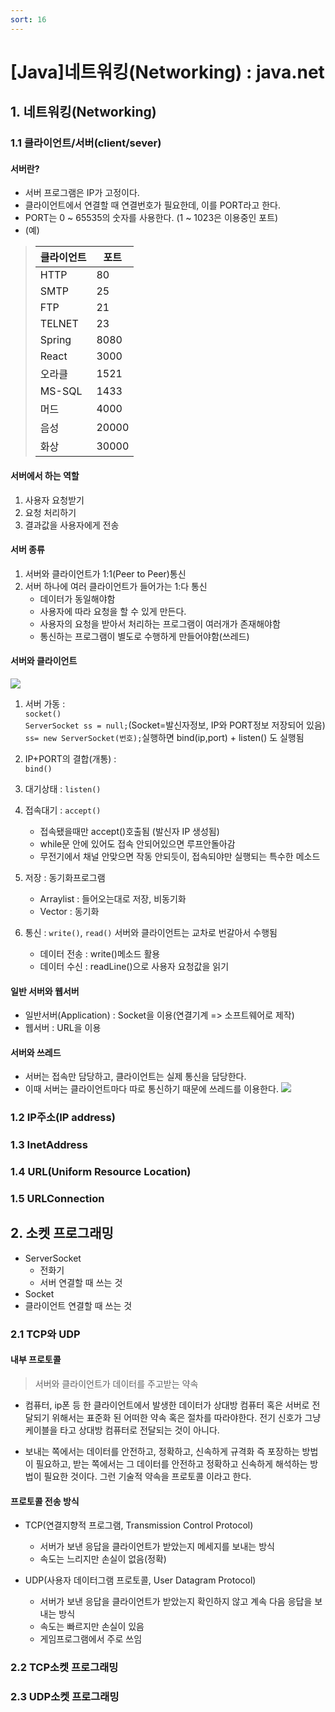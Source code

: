 ```yaml
---
sort: 16
---
```


# [Java]네트워킹(Networking) : java.net

## 1. 네트워킹(Networking) 
### 1.1 클라이언트/서버(client/sever)

#### 서버란?
- 서버 프로그램은 IP가 고정이다.
- 클라이언트에서 연결할 때 연결번호가 필요한데, 이를 PORT라고 한다.
- PORT는 0 ~ 65535의 숫자를 사용한다. (1 ~ 1023은 이용중인 포트)  
- (예) 

> |클라이언트|포트|
> |-|-|
> |HTTP|80|
> |SMTP|25|
> |FTP|21|
> |TELNET|23|
> |Spring|8080|
> |React|3000|
> |오라클|1521|
> |MS-SQL|1433|
> |머드|4000|
> |음성|20000|
> |화상|30000|



#### 서버에서 하는 역할
1. 사용자 요청받기  
2. 요청 처리하기  
3. 결과값을 사용자에게 전송  

#### 서버 종류
1. 서버와 클라이언트가 1:1(Peer to Peer)통신  
2. 서버 하나에 여러 클라이언트가 들어가는 1:다 통신  
    - 데이터가 동일해야함
    - 사용자에 따라 요청을 할 수 있게 만든다.
    - 사용자의 요청을 받아서 처리하는 프로그램이 여러개가 존재해야함
    - 통신하는 프로그램이 별도로 수행하게 만들어야함(쓰레드)  

#### 서버와 클라이언트
![](https://img1.daumcdn.net/thumb/R800x0/?scode=mtistory2&fname=https%3A%2F%2Ft1.daumcdn.net%2Fcfile%2Ftistory%2F264A4E4355E43D6020)
1. 서버 가동 :   
```socket()```  
```ServerSocket ss = null;```(Socket=발신자정보, IP와 PORT정보 저장되어 있음)  
```ss= new ServerSocket(번호);```실행하면 bind(ip,port) + listen() 도 실행됨
 
  
2. IP+PORT의 결합(개통) :  
```bind()```

3. 대기상태 : ```listen()```

4. 접속대기 : ```accept()```
    - 접속됐을때만 accept()호출됨 (발신자 IP 생성됨)
    - while문 안에 있어도 접속 안되어있으면 루프안돌아감
    - 무전기에서 채널 안맞으면 작동 안되듯이, 접속되야만 실행되는 특수한 메소드

5. 저장 : 동기화프로그램
    - Arraylist : 들어오는대로 저장, 비동기화
    - Vector : 동기화
6. 통신 : ```write()```, ```read()``` 서버와 클라이언트는 교차로 번갈아서 수행됨
    - 데이터 전송 : write()메소드 활용
    - 데이터 수신 : readLine()으로 사용자 요청값을 읽기

#### 일반 서버와 웹서버
- 일반서버(Application) : Socket을 이용(연결기계 => 소프트웨어로 제작)
- 웹서버 : URL을 이용

#### 서버와 쓰레드
- 서버는 접속만 담당하고, 클라이언트는 실제 통신을 담당한다.
- 이때 서버는 클라이언트마다 따로 통신하기 때문에 쓰레드를 이용한다.
![](https://t1.daumcdn.net/cfile/tistory/257CA1385802306220)



### 1.2 IP주소(IP address)
### 1.3 InetAddress
### 1.4 URL(Uniform Resource Location)
### 1.5 URLConnection
## 2. 소켓 프로그래밍

- ServerSocket
  - 전화기
  - 서버 연결할 때 쓰는 것
-  Socket
  - 클라이언트 연결할 때 쓰는 것

### 2.1 TCP와 UDP


#### 내부 프로토콜
> 서버와 클라이언트가 데이터를 주고받는 약속

- 컴퓨터, ip폰 등 한 클라이언트에서 발생한 데이터가 상대방 컴퓨터 혹은 서버로 전달되기 위해서는 표준화 된 어떠한 약속 혹은 절차를 따라야한다. 전기 신호가 그냥 케이블을 타고 상대방 컴퓨터로 전달되는 것이 아니다.

- 보내는 쪽에서는 데이터를 안전하고, 정확하고, 신속하게 규격화 즉 포장하는 방법이 필요하고, 받는 쪽에서는 그 데이터를 안전하고 정확하고 신속하게 해석하는 방법이 필요한 것이다. 그런 기술적 약속을 프로토콜 이라고 한다.

#### 프로토콜 전송 방식
- TCP(연결지향적 프로그램, Transmission Control Protocol)
  - 서버가 보낸 응답을 클라이언트가 받았는지 메세지를 보내는 방식
  - 속도는 느리지만 손실이 없음(정확)

- UDP(사용자 데이터그램 프로토콜, User Datagram Protocol)
  - 서버가 보낸 응답을 클라이언트가 받았는지 확인하지 않고 계속 다음 응답을 보내는 방식
  - 속도는 빠르지만 손실이 있음
  - 게임프로그램에서 주로 쓰임



### 2.2 TCP소켓 프로그래밍
### 2.3 UDP소켓 프로그래밍


